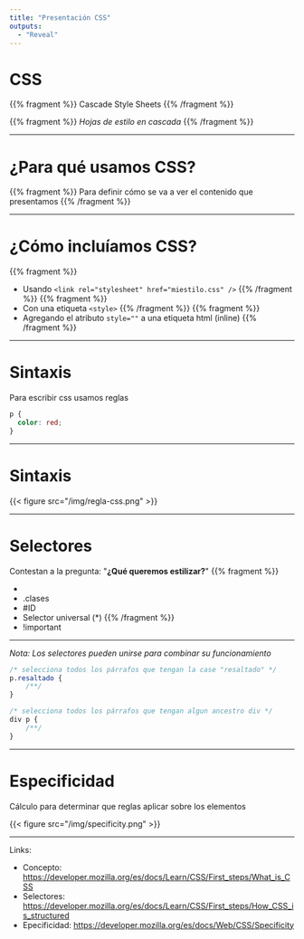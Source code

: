 ```yaml
---
title: "Presentación CSS"
outputs:
  - "Reveal"
---
```


# CSS

{{% fragment %}}
Cascade Style Sheets
{{% /fragment %}}

{{% fragment %}}
*Hojas de estilo en cascada*
{{% /fragment %}}

---

# ¿Para qué usamos CSS?

{{% fragment %}}
Para definir cómo se va a ver el contenido que presentamos
{{% /fragment %}}

---

# ¿Cómo incluíamos CSS?

{{% fragment %}}
- Usando `<link rel="stylesheet" href="miestilo.css" />`
{{% /fragment %}}
{{% fragment %}}
- Con una etiqueta `<style>`
{{% /fragment %}}
{{% fragment %}}
- Agregando el atributo `style=""` a una etiqueta html (inline)
{{% /fragment %}}

---

# Sintaxis

Para escribir css usamos reglas

```css
p {
  color: red;
}
```

---

# Sintaxis

{{< figure src="/img/regla-css.png" >}}

---

# Selectores

Contestan a la pregunta: "**¿Qué queremos estilizar?**"
{{% fragment %}}
- <Etiqueta>
- .clases
- #ID
- Selector universal (*)
{{% /fragment %}}
- !important

---

*Nota: Los selectores pueden unirse para combinar su funcionamiento*

```css
/* selecciona todos los párrafos que tengan la case "resaltado" */
p.resaltado {
    /**/
}

/* selecciona todos los párrafos que tengan algun ancestro div */
div p {
    /**/
}
```

---

# Especificidad

Cálculo para determinar que reglas aplicar sobre los elementos

{{< figure src="/img/specificity.png" >}}

---

Links:

- Concepto: https://developer.mozilla.org/es/docs/Learn/CSS/First_steps/What_is_CSS
- Selectores: https://developer.mozilla.org/es/docs/Learn/CSS/First_steps/How_CSS_is_structured
- Epecificidad: https://developer.mozilla.org/es/docs/Web/CSS/Specificity


